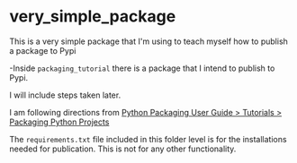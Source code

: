 # very_simple_package
This is a very simple package that I'm using to teach myself how to publish a package to Pypi

-Inside `packaging_tutorial` there is a package that I intend to publish to Pypi.

I will include steps taken later.

I am following directions from [Python Packaging User Guide > Tutorials > Packaging Python Projects](https://packaging.python.org/en/latest/tutorials/packaging-projects/)

The `requirements.txt` file included in this folder level is for the installations needed for publication. This is not for any other functionality.